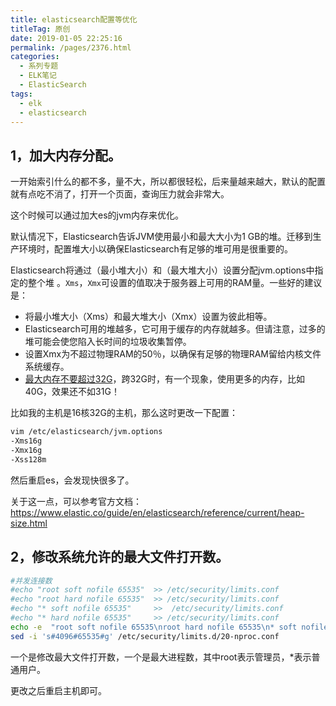 ```yaml
---
title: elasticsearch配置等优化
titleTag: 原创
date: 2019-01-05 22:25:16
permalink: /pages/2376.html
categories:
  - 系列专题
  - ELK笔记
  - ElasticSearch
tags:
  - elk
  - elasticsearch
---
```


## 1，加大内存分配。

一开始索引什么的都不多，量不大，所以都很轻松，后来量越来越大，默认的配置就有点吃不消了，打开一个页面，查询压力就会非常大。

这个时候可以通过加大es的jvm内存来优化。

默认情况下，Elasticsearch告诉JVM使用最小和最大大小为1 GB的堆。迁移到生产环境时，配置堆大小以确保Elasticsearch有足够的堆可用是很重要的。

Elasticsearch将通过（最小堆大小）和（最大堆大小）设置分配jvm.options中指定的整个堆 。`Xms`，`Xmx`可设置的值取决于服务器上可用的RAM量。一些好的建议是：

- 将最小堆大小（Xms）和最大堆大小（Xmx）设置为彼此相等。
- Elasticsearch可用的堆越多，它可用于缓存的内存就越多。但请注意，过多的堆可能会使您陷入长时间的垃圾收集暂停。
- 设置Xmx为不超过物理RAM的50％，以确保有足够的物理RAM留给内核文件系统缓存。
- [最大内存不要超过32G](https://www.elastic.co/guide/en/elasticsearch/guide/master/heap-sizing.html#compressed_oops)，跨32G时，有一个现象，使用更多的内存，比如 40G，效果还不如31G！

比如我的主机是16核32G的主机，那么这时更改一下配置：

```sh
vim /etc/elasticsearch/jvm.options
-Xms16g
-Xmx16g
-Xss128m
```

然后重启es，会发现快很多了。

关于这一点，可以参考官方文档：https://www.elastic.co/guide/en/elasticsearch/reference/current/heap-size.html

## 2，修改系统允许的最大文件打开数。

```sh
#并发连接数
#echo "root soft nofile 65535"  >> /etc/security/limits.conf
#echo "root hard nofile 65535"  >> /etc/security/limits.conf
#echo "* soft nofile 65535"     >>  /etc/security/limits.conf
#echo "* hard nofile 65535"     >> /etc/security/limits.conf
echo -e  "root soft nofile 65535\nroot hard nofile 65535\n* soft nofile 65535\n* hard nofile 65535\n"     >> /etc/security/limits.conf
sed -i 's#4096#65535#g' /etc/security/limits.d/20-nproc.conf 
```

一个是修改最大文件打开数，一个是最大进程数，其中root表示管理员，*表示普通用户。

更改之后重启主机即可。
